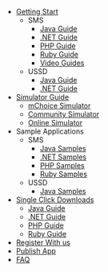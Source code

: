   * [Getting Start](GettingStart.md)
    * SMS
      * [Java Guide](JavaGuideSMS#SMS_Guide.md)
      * [.NET Guide](DotNETGuide#SMS_Guide.md)
      * [PHP Guide](PHPGuide#SMS_Guide.md)
      * [Ruby Guide](RubyGuide#SMS_Guide.md)
      * [Video Guides](VideoDemos.md)
    * USSD
      * [Java Guide](JavaGuide#USSD_Guide.md)
      * [.NET Guide](DotNETGuide#USSD_Guide.md)
  * [Simulator Guide](SimulatorGuide.md)
    * [mChoice Simulator](SimulatorGuide#mChoice-Simulator_Guide.md)
    * [Community Simulator](SimulatorGuide#Community_Simulator.md)
    * [Online Simulator](SimulatorGuide#Online_Simulator.md)
  * Sample Applications
    * SMS
      * [Java Samples](http://code.google.com/p/mchoice-applications/downloads/detail?name=mchoice-sms-sample-app.zip)
      * [.NET Samples](http://code.google.com/p/mchoice-applications/downloads/detail?name=mchoice-sms-sample-app%5B.net%5D%20.zip)
      * [PHP Samples](PHPSamples.md)
      * [Ruby Samples](RubySamples.md)
    * USSD
      * [Java Samples](JavaSamples.md)
  * [Single Click Downloads](SingleClick.md)
    * [Java Guide](SingleClick#Java_Development_Package.md)
    * [.NET Guide](SingleClick#.NET_Development_Package.md)
    * [PHP Guide](SingleClick#PHP_Development_Package.md)
    * [Ruby Guide](SingleClick#Ruby_Development_Package.md)
  * [Register With us](http://developer.hsenidmobile.com/registration.php)
  * [Publish App ](ApplicationImplementationGuide.md)
  * [FAQ](FAQ.md)